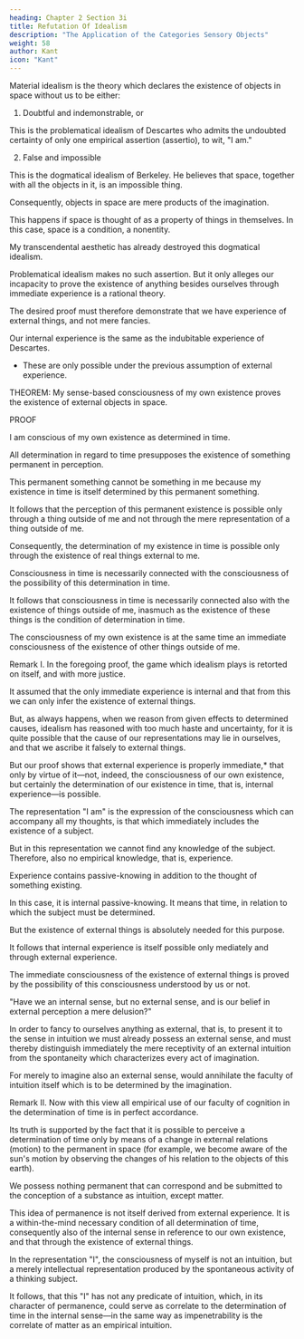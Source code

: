```yaml
---
heading: Chapter 2 Section 3i
title: Refutation Of Idealism
description: "The Application of the Categories Sensory Objects"
weight: 58
author: Kant
icon: "Kant"
---
```



Material idealism is the theory which declares the existence of objects in space without us to be either:

1. Doubtful and indemonstrable, or

This is the problematical idealism of Descartes who admits the undoubted certainty of only one empirical assertion (assertio), to wit, "I am." 


2. False and impossible

This is the dogmatical idealism of Berkeley. He believes that space, together with all the objects in it, is an impossible thing. 

Consequently, objects in space are mere products of the imagination.

This happens if space is thought of as a property of things in themselves. In this case, space is a condition, a nonentity. 


My transcendental aesthetic has already destroyed this dogmatical idealism.

Problematical idealism makes no such assertion. But it only alleges our incapacity to prove the existence of anything besides ourselves through immediate experience is a rational theory. 

<!-- It evidences a thorough and philosophical mode of thinking, for it observes the rule not to form a decisive judgement before sufficient proof be shown.  -->

The desired proof must therefore demonstrate that we have experience of external things, and not mere fancies.

Our internal experience is the same as the indubitable experience of Descartes.
- These are only possible under the previous assumption of external experience.

<!-- For this purpose, we must prove, that our internal and, to ,  is itself  -->

<!-- The simple but empirically determined -->

THEOREM: My sense-based consciousness of my own existence proves the existence of external objects in space.

PROOF

I am conscious of my own existence as determined in time.

All determination in regard to time presupposes the existence of something permanent in perception. 

This permanent something cannot be something in me because my existence in time is itself determined by this permanent something. 

It follows that the perception of this permanent existence is possible only through a thing outside of me and not through the mere representation of a thing outside of me.

Consequently, the determination of my existence in time is possible only through the existence of real things external to me. 

Consciousness in time is necessarily connected with the consciousness of the possibility of this determination in time.

It follows that consciousness in time is necessarily connected also with the existence of things outside of me, inasmuch as the existence of these things is the condition of determination in time. 

The consciousness of my own existence is at the same time an immediate consciousness of the existence of other things outside of me.

Remark I. In the foregoing proof, the game which idealism plays is retorted on itself, and with more justice.

It assumed that the only immediate experience is internal and that from this we can only infer the existence of external things. 

But, as always happens, when we reason from given effects to determined causes, idealism has reasoned with too much haste and uncertainty, for it is quite possible that the cause of our representations may lie in ourselves, and that we ascribe it falsely to external things. 

But our proof shows that external experience is properly immediate,* that only by virtue of it—not, indeed, the consciousness of our own existence, but certainly the determination of our existence in time, that is, internal experience—is possible.

The representation "I am" is the expression of the consciousness which can accompany all my thoughts, is that which immediately includes the existence of a subject. 

But in this representation we cannot find any knowledge of the subject. Therefore, also no empirical knowledge, that is, experience. 

Experience contains passive-knowing in addition to the thought of something existing. 

In this case, it is internal passive-knowing. It means that time, in relation to which the subject must be determined.

But the existence of external things is absolutely needed for this purpose.

It follows that internal experience is itself possible only mediately and through external experience.


The immediate consciousness of the existence of external things is proved by the possibility of this consciousness understood by us or not.

"Have we an internal sense, but no external sense, and is our belief in external perception a mere delusion?" 

In order to fancy to ourselves anything as external, that is, to present it to the sense in intuition we must already possess an external sense, and must thereby distinguish immediately the mere receptivity of an external intuition from the spontaneity which characterizes every act of imagination.

For merely to imagine also an external sense, would annihilate the faculty of intuition itself which is to be determined by the imagination.


Remark II. Now with this view all empirical use of our faculty of cognition in the determination of time is in perfect accordance. 

Its truth is supported by the fact that it is possible to perceive a determination of time only by means of a change in external relations (motion) to the permanent in space (for example, we become aware of the sun's motion by observing the changes of his relation to the objects of this earth). 

We possess nothing permanent that can correspond and be submitted to the conception of a substance as intuition, except matter. 

This idea of permanence is not itself derived from external experience. It is a within-the-mind necessary condition of all determination of time, consequently also of the internal sense in reference to our own existence, and that through the existence of external things. 

In the representation "I", the consciousness of myself is not an intuition, but a merely intellectual representation produced by the spontaneous activity of a thinking subject. 

It follows, that this "I" has not any predicate of intuition, which, in its character of permanence, could serve as correlate to the determination of time in the internal sense—in the same way as impenetrability is the correlate of matter as an empirical intuition.
